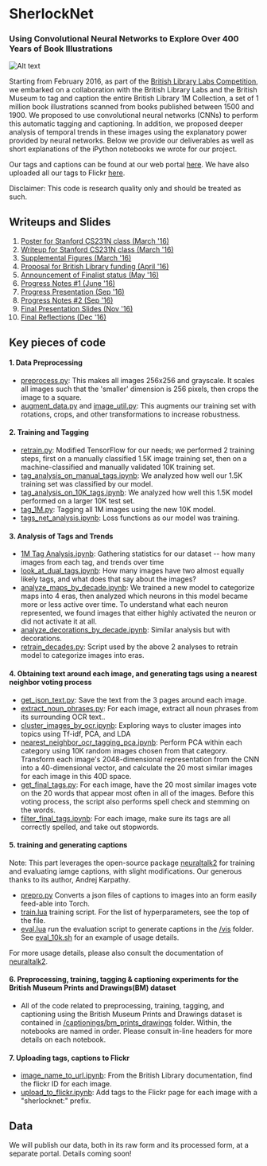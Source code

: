 # SherlockNet
### Using Convolutional Neural Networks to Explore Over 400 Years of Book Illustrations

![Alt text](http://britishlibrary.typepad.co.uk/.a/6a00d8341c464853ef01a3fceb004b970b-500wi)

Starting from February 2016, as part of the [British Library Labs Competition](http://labs.bl.uk/British+Library+Labs+Competition), we embarked on a collaboration with the British Library Labs and the British Museum to tag and caption the entire British Library 1M Collection, a set of 1 million book illustrations scanned from books published between 1500 and 1900. We proposed to use convolutional neural networks (CNNs) to perform this automatic tagging and captioning. In addition, we proposed deeper analysis of temporal trends in these images using the explanatory power provided by neural networks. Below we provide our deliverables as well as short explanations of the iPython notebooks we wrote for our project. 

Our tags and captions can be found at our web portal [here](http://bit.ly/sherlocknet). We have also uploaded all our tags to Flickr [here](https://www.flickr.com/photos/britishlibrary/).

Disclaimer: This code is research quality only and should be treated as such. 

## Writeups and Slides

1. [Poster for Stanford CS231N class (March '16)](https://drive.google.com/open?id=0By39R6hglwcDVWNwNkt6blgtdms)
2. [Writeup for Stanford CS231N class (March '16)](https://drive.google.com/open?id=0By39R6hglwcDRUJVb0U3Ulo3cTA)
3. [Supplemental Figures (March '16)](https://drive.google.com/open?id=0By39R6hglwcDNEdvZFFEal8xZnc)
4. [Proposal for British Library funding (April '16)](http://labs.bl.uk/SherlockNet)
5. [Announcement of Finalist status (May '16)](http://blogs.bl.uk/digital-scholarship/2016/06/announcing-the-bl-labs-competition-finalists-for-2016.html)
6. [Progress Notes #1 (June '16)](http://blogs.bl.uk/digital-scholarship/2016/08/sherlocknet-tagging-and-captioning-the-british-librarys-flickr-images.html)
7. [Progress Presentation (Sep '16)](https://drive.google.com/open?id=0BxI6DIzmhgSBOG5RbzBWUF9Yc2s)
8. [Progress Notes #2 (Sep '16)](http://blogs.bl.uk/digital-scholarship/2016/11/sherlocknet-update-millions-of-tags-and-thousands-of-captions-added-to-the-bl-flickr-images.html)
9. [Final Presentation Slides (Nov '16)](https://drive.google.com/open?id=0BxI6DIzmhgSBQlZhamhxNDE0cDBSMElQMHdfNnM4WURzSkJz)
10. [Final Reflections (Dec '16)](https://docs.google.com/document/d/1pU1eN23oZvu9ffEhYhShLOVkzNPp7DZDn9P8qbUGnOc/edit?usp=sharing)

## Key pieces of code

#### 1. Data Preprocessing

* [preprocess.py](https://github.com/ludazhao/SherlockNet/blob/master/scripts/preprocess_all.py): This makes all images 256x256 and grayscale. It scales all images such that the 'smaller' dimension is 256 pixels, then crops the image to a square.
* [augment_data.py](https://github.com/ludazhao/SherlockNet/blob/master/scripts/augment_data.py) and [image_util.py](https://github.com/ludazhao/SherlockNet/blob/master/scripts/image_util.py): This augments our training set with rotations, crops, and other transformations to increase robustness.

#### 2. Training and Tagging

* [retrain.py](https://github.com/ludazhao/SherlockNet/blob/master/scripts/retrain.py): Modified TensorFlow for our needs; we performed 2 training steps, first on a manually classified 1.5K image training set, then on a machine-classified and manually validated 10K training set.
* [tag_analysis_on_manual_tags.ipynb](https://github.com/ludazhao/SherlockNet/blob/master/scripts/tag_analysis_on_manual_tags.ipynb): We analyzed how well our 1.5K training set was classified by our model.
* [tag_analysis_on_10K_tags.ipynb](https://github.com/ludazhao/SherlockNet/blob/master/scripts/tag_analysis_on_10k_tags.ipynb): We analyzed how well this 1.5K model performed on a larger 10K test set.
* [tag_1M.py](https://github.com/ludazhao/SherlockNet/blob/master/scripts/tag_1M.py): Tagging all 1M images using the new 10K model.
* [tags_net_analysis.ipynb](https://github.com/ludazhao/SherlockNet/blob/master/scripts/tags_net_analysis.ipynb): Loss functions as our model was training.

#### 3. Analysis of Tags and Trends

* [1M Tag Analysis.ipynb](https://github.com/ludazhao/SherlockNet/blob/master/analysis/1M%20Tag%20Analysis.ipynb): Gathering statistics for our dataset -- how many images from each tag, and trends over time
* [look_at_dual_tags.ipynb](https://github.com/ludazhao/SherlockNet/blob/master/analysis/look_at_dual_tags.ipynb): How many images have two almost equally likely tags, and what does that say about the images?
* [analyze_maps_by_decade.ipynb](https://github.com/ludazhao/SherlockNet/blob/master/scripts/analyze_maps_by_decade.ipynb): We trained a new model to categorize maps into 4 eras, then analyzed which neurons in this model became more or less active over time. To understand what each neuron represented, we found images that either highly activated the neuron or did not activate it at all.
* [analyze_decorations_by_decade.ipynb](https://github.com/ludazhao/SherlockNet/blob/master/scripts/analyze_decorations_by_decade.ipynb): Similar analysis but with decorations.
* [retrain_decades.py](https://github.com/ludazhao/SherlockNet/blob/master/scripts_decadesnet/retrain_decades.py): Script used by the above 2 analyses to retrain model to categorize images into eras.

#### 4. Obtaining text around each image, and generating tags using a nearest neighbor voting process

* [get_json_text.py](https://github.com/ludazhao/SherlockNet/blob/master/scripts/get_json_text.py): Save the text from the 3 pages around each image.
* [extract_noun_phrases.py](https://github.com/ludazhao/SherlockNet/blob/master/scripts/extract_noun_phrases.py): For each image, extract all noun phrases from its surrounding OCR text..
* [cluster_images_by_ocr.ipynb](https://github.com/ludazhao/SherlockNet/blob/master/scripts/cluster_images_by_ocr.ipynb): Exploring ways to cluster images into topics using Tf-idf, PCA, and LDA
* [nearest_neighbor_ocr_tagging_pca.ipynb](https://github.com/ludazhao/SherlockNet/blob/master/scripts/nearest_neighbor_ocr_tagging_pca.ipynb): Perform PCA within each category using 10K random images chosen from that category. Transform each image's 2048-dimensional representation from the CNN into a 40-dimensional vector, and calculate the 20 most similar images for each image in this 40D space.
* [get_final_tags.py](https://github.com/ludazhao/SherlockNet/blob/master/scripts/get_final_tags.py): For each image, have the 20 most similar images vote on the 20 words that appear most often in all of the images. Before this voting process, the script also performs spell check and stemming on the words.
* [filter_final_tags.ipynb](https://github.com/ludazhao/SherlockNet/blob/master/scripts/filter_final_tags.ipynb): For each image, make sure its tags are all correctly spelled, and take out stopwords.

#### 5. training and generating captions

Note: This part leverages the open-source package [neuraltalk2](https://github.com/karpathy/neuraltalk2) for training and evaluating iamge captions, with slight modifications. Our generous thanks to its author, Andrej Karpathy.

* [prepro.py](https://github.com/ludazhao/SherlockNet/blob/master/captioning/neuraltalk2/prepro.py) Converts a json files of captions to images into an form easily feed-able into Torch.
* [train.lua](https://github.com/ludazhao/SherlockNet/blob/master/captioning/neuraltalk2/train.lua) training script. For the list of hyperparameters, see the top of the file. 
* [eval.lua](https://github.com/ludazhao/SherlockNet/blob/master/captioning/neuraltalk2/eval.lua) run the evaluation script to generate captions in the [/vis](https://github.com/ludazhao/SherlockNet/tree/master/captioning/neuraltalk2/vis/vis_json) folder. See [eval_10k.sh](https://github.com/ludazhao/SherlockNet/blob/master/captioning/neuraltalk2/eval_10k.sh) for an example of usage details.

For more usage details, please also consult the documentation of [neuraltalk2](https://github.com/karpathy/neuraltalk2). 

#### 6. Preprocessing, training, tagging & captioning experiments for the British Museum Prints and Drawings(BM) dataset

* All of the code related to preprocessing, training, tagging, and captioning using the British Museum Prints and Drawings dataset is contained in [/captionings/bm_prints_drawings](https://github.com/ludazhao/SherlockNet/tree/master/captioning/bm_prints_drawings) folder. Within, the notebooks are named in order. Please consult in-line headers for more details on each notebook. 

#### 7. Uploading tags, captions to Flickr

* [image_name_to_url.ipynb](https://github.com/ludazhao/SherlockNet/blob/master/scripts/image_name_to_url.ipynb): From the British Library documentation, find the flickr ID for each image.
* [upload_to_flickr.ipynb](https://github.com/ludazhao/SherlockNet/blob/master/scripts/upload_to_flickr.ipynb): Add tags to the Flickr page for each image with a "sherlocknet:" prefix.

## Data
We will publish our data, both in its raw form and its processed form, at a separate portal. Details coming soon!
